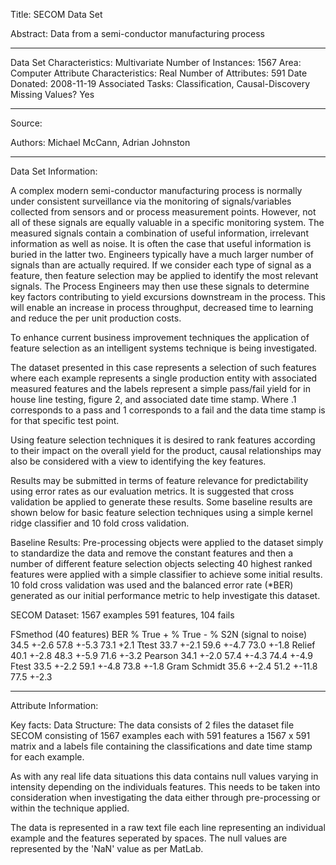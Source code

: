 Title: SECOM Data Set

Abstract: Data from a semi-conductor manufacturing process
	

-----------------------------------------------------

Data Set Characteristics: Multivariate
Number of Instances: 1567
Area: Computer
Attribute Characteristics: Real
Number of Attributes: 591
Date Donated: 2008-11-19
Associated Tasks: Classification, Causal-Discovery
Missing Values? Yes

-----------------------------------------------------

Source:

Authors: Michael McCann, Adrian Johnston 

-----------------------------------------------------

Data Set Information:

A complex modern semi-conductor manufacturing process is normally under consistent 
surveillance via the monitoring of signals/variables collected from sensors and or 
process measurement points. However, not all of these signals are equally valuable 
in a specific monitoring system. The measured signals contain a combination of 
useful information, irrelevant information as well as noise. It is often the case 
that useful information is buried in the latter two. Engineers typically have a 
much larger number of signals than are actually required. If we consider each type 
of signal as a feature, then feature selection may be applied to identify the most 
relevant signals. The Process Engineers may then use these signals to determine key 
factors contributing to yield excursions downstream in the process. This will 
enable an increase in process throughput, decreased time to learning and reduce the 
per unit production costs.

To enhance current business improvement techniques the application of feature 
selection as an intelligent systems technique is being investigated.

The dataset presented in this case represents a selection of such features where 
each example represents a single production entity with associated measured 
features and the labels represent a simple pass/fail yield for in house line 
testing, figure 2, and associated date time stamp. Where .1 corresponds to a pass 
and 1 corresponds to a fail and the data time stamp is for that specific test 
point.


Using feature selection techniques it is desired to rank features according to 
their impact on the overall yield for the product, causal relationships may also be 
considered with a view to identifying the key features.

Results may be submitted in terms of feature relevance for predictability using 
error rates as our evaluation metrics. It is suggested that cross validation be 
applied to generate these results. Some baseline results are shown below for basic 
feature selection techniques using a simple kernel ridge classifier and 10 fold 
cross validation.

Baseline Results: Pre-processing objects were applied to the dataset simply to 
standardize the data and remove the constant features and then a number of 
different feature selection objects selecting 40 highest ranked features were 
applied with a simple classifier to achieve some initial results. 10 fold cross 
validation was used and the balanced error rate (*BER) generated as our initial 
performance metric to help investigate this dataset.


SECOM Dataset: 1567 examples 591 features, 104 fails

FSmethod (40 features) BER % True + % True - %
S2N (signal to noise) 34.5 +-2.6 57.8 +-5.3 73.1 +2.1
Ttest 33.7 +-2.1 59.6 +-4.7 73.0 +-1.8
Relief 40.1 +-2.8 48.3 +-5.9 71.6 +-3.2
Pearson 34.1 +-2.0 57.4 +-4.3 74.4 +-4.9
Ftest 33.5 +-2.2 59.1 +-4.8 73.8 +-1.8
Gram Schmidt 35.6 +-2.4 51.2 +-11.8 77.5 +-2.3

-----------------------------------------------------

Attribute Information:

Key facts: Data Structure: The data consists of 2 files the dataset file SECOM 
consisting of 1567 examples each with 591 features a 1567 x 591 matrix and a labels 
file containing the classifications and date time stamp for each example.

As with any real life data situations this data contains null values varying in 
intensity depending on the individuals features. This needs to be taken into 
consideration when investigating the data either through pre-processing or within 
the technique applied.

The data is represented in a raw text file each line representing an individual 
example and the features seperated by spaces. The null values are represented by 
the 'NaN' value as per MatLab.
